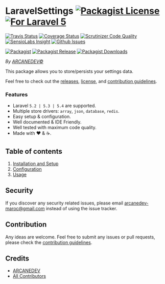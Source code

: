 # LaravelSettings [![Packagist License][badge_license]](LICENSE.md) [![For Laravel 5][badge_laravel]][link-github-repo]

[![Travis Status][badge_build]][link-travis]
[![Coverage Status][badge_coverage]][link-scrutinizer]
[![Scrutinizer Code Quality][badge_quality]][link-scrutinizer]
[![SensioLabs Insight][badge_insight]][link-insight]
[![Github Issues][badge_issues]][link-github-issues]

[![Packagist][badge_package]][link-packagist]
[![Packagist Release][badge_release]][link-packagist]
[![Packagist Downloads][badge_downloads]][link-packagist]

*By [ARCANEDEV&copy;](http://www.arcanedev.net/)*

This package allows you to store/persists your settings data.

Feel free to check out the [releases](https://github.com/ARCANEDEV/LaravelSettings/releases), [license](LICENSE.md), and [contribution guidelines](CONTRIBUTING.md).

### Features

  * Laravel `5.2 | 5.3 | 5.4` are supported.
  * Multiple store drivers: `array`, `json`, `database`, `redis`.
  * Easy setup &amp; configuration.
  * Well documented &amp; IDE Friendly.
  * Well tested with maximum code quality.
  * Made with :heart: &amp; :coffee:.

## Table of contents

  1. [Installation and Setup](_docs/1-Installation-and-Setup.md)
  2. [Configuration](_docs/2-Configuration.md)
  3. [Usage](_docs/3-Usage.md)

## Security

If you discover any security related issues, please email arcanedev-maroc@gmail.com instead of using the issue tracker.

## Contribution

Any ideas are welcome. Feel free to submit any issues or pull requests, please check the [contribution guidelines](CONTRIBUTING.md).

## Credits

- [ARCANEDEV][link-author]
- [All Contributors][link-contributors]

[badge_license]:   https://img.shields.io/packagist/l/arcanedev/laravel-settings.svg?style=flat-square
[badge_laravel]:   https://img.shields.io/badge/Laravel-5.4-orange.svg?style=flat-square
[badge_build]:     https://img.shields.io/travis/ARCANEDEV/LaravelSettings.svg?style=flat-square
[badge_coverage]:  https://img.shields.io/scrutinizer/coverage/g/ARCANEDEV/LaravelSettings.svg?style=flat-square
[badge_quality]:   https://img.shields.io/scrutinizer/g/ARCANEDEV/LaravelSettings.svg?style=flat-square
[badge_insight]:   https://img.shields.io/sensiolabs/i/1ba3f1b4-4475-4db5-8f99-0af6fb6a80be.svg?style=flat-square
[badge_issues]:    https://img.shields.io/github/issues/ARCANEDEV/LaravelSettings.svg?style=flat-square
[badge_package]:   https://img.shields.io/badge/package-arcanedev/laravel--settings-blue.svg?style=flat-square
[badge_release]:   https://img.shields.io/packagist/v/arcanedev/laravel-settings.svg?style=flat-square
[badge_downloads]: https://img.shields.io/packagist/dt/arcanedev/laravel-settings.svg?style=flat-square

[link-author]:        https://github.com/arcanedev-maroc
[link-github-repo]:   https://github.com/ARCANEDEV/LaravelSettings
[link-github-issues]: https://github.com/ARCANEDEV/LaravelSettings/issues
[link-contributors]:  https://github.com/ARCANEDEV/LaravelSettings/graphs/contributors
[link-packagist]:     https://packagist.org/packages/arcanedev/laravel-settings
[link-travis]:        https://travis-ci.org/ARCANEDEV/LaravelSettings
[link-scrutinizer]:   https://scrutinizer-ci.com/g/ARCANEDEV/LaravelSettings/?branch=master
[link-insight]:       https://insight.sensiolabs.com/projects/1ba3f1b4-4475-4db5-8f99-0af6fb6a80be

